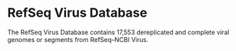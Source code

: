 # RefSeq Virus Database
The RefSeq Virus Database contains 17,553 dereplicated and complete viral genomes or segments from RefSeq–NCBI Virus.
